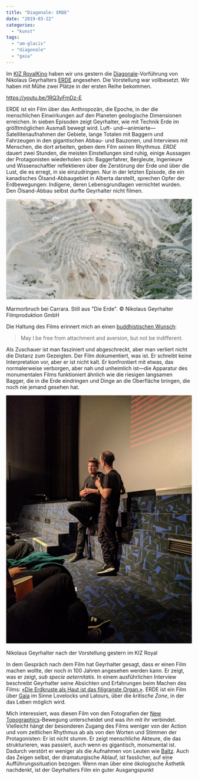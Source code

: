 ```yaml
---
title: "Diagonale: ERDE"
date: "2019-03-22"
categories: 
  - "kunst"
tags: 
  - "am-glacis"
  - "diagonale"
  - "gaia"
---
```


Im [KIZ RoyalKino](https://www.film.at/kino/kiz-royalkino "KIZ RoyalKino | film.at") haben wir uns gestern die [Diagonale](http://www.diagonale.at/ "Diagonale – Festival des österreichischen Films | 19.–24. März 2019")\-Vorführung von Nikolaus Geyrhalters [ERDE](http://erde-film.at/deutsch "ERDE / deutsch") angesehen. Die Vorstellung war vollbesetzt. Wir haben mit Mühe zwei Plätze in der ersten Reihe bekommen.

https://youtu.be/1RQ3yFmDz-E

ERDE ist ein Film über das Anthropozän, die Epoche, in der die menschlichen Einwirkungen auf den Planeten geologische Dimensionen erreichen. In sieben Episoden zeigt Geyrhalter, wie mit Technik Erde im größtmöglichen Ausmaß bewegt wird. Luft- und—animierte—Satellitenaufnahmen der Gebiete, lange Totalen mit Baggern und Fahrzeugen in den gigantischen Abbau- und Bauzonen, und Interviews mit Menschen, die dort arbeiten, geben dem Film seinen Rhythmus. _ERDE_ dauert zwei Stunden, die meisten Einstellungen sind ruhig, einige Aussagen der Protagonisten wiederholen sich: Baggerfahrer, Bergleute, Ingenieure und Wissenschaftler reflektieren über die Zerstörung der Erde und über die Lust, die es erregt, in sie einzudringen. Nur in der letzten Episode, die ein kanadisches Ölsand-Abbaugebiet in Alberta darstellt, sprechen Opfer der Erdbewegungen: Indigene, deren Lebensgrundlagen vernichtet wurden. Den Ölsand-Abbau selbst durfte Geyrhalter nicht filmen.

![](images/ERDE_4_Nikolaus-Geyrhalter_Italien_CNGF-1024x554.jpg)

Marmorbruch bei Carrara. Still aus "Die Erde". © Nikolaus Geyrhalter Filmproduktion GmbH

Die Haltung des Films erinnert mich an einen [buddhistischen Wunsch](https://tricycle.org/magazine/cultivating-compassion/ "Thich Nhat Hanh Lovingkindness Instructions: Tricycle"):

> May I be free from attachment and aversion, but not be indifferent.

Als Zuschauer ist man fasziniert und abgeschreckt, aber man verliert nicht die Distanz zum Gezeigten. Der Film dokumentiert, was ist. Er schreibt keine Interpretation vor, aber er ist nicht kalt. Er konfrontiert mit etwas, das normalerweise verborgen, aber nah und unheimlich ist—die Apparatur des monumentalen Films funktioniert ähnlich wie die riesigen langsamen Bagger, die in die Erde eindringen und Dinge an die Oberfläche bringen, die noch nie jemand gesehen hat.

![Nikolaus Geyrhalter nach der Vorstellung gestern im KIZ Royal](images/IMG_20190321_201739-768x1024.jpg)

Nikolaus Geyrhalter nach der Vorstellung gestern im KIZ Royal

In dem Gespräch nach dem Film hat Geyrhalter gesagt, dass er einen Film machen wollte, der noch in 100 Jahren angesehen werden kann. Er zeigt, was er zeigt, _sub specie aeternitatis_. In einem ausführlichen Interview beschreibt Geyrhalter seine Absichten und Erfahrungen beim Machen des Films: [«Die Erdkruste als Haut ist das filigranste Organ.»](http://www.austrianfilms.com/Interview/nikolaus_geyrhalter/erde_DE). ERDE ist ein Film über [Gaia](/wo-lande-ich-zu-einem-vortrag-von-bruno-latour/ "Wo lande ich?—Zu einem Vortrag von Bruno Latour – Lost and Found") im Sinne Lovelocks und Latours, über die _kritische Zone_, in der das Leben möglich wird.

Mich interessiert, was diesen Film von den Fotografien der [New Topographics](https://en.wikipedia.org/wiki/New_Topographics "New Topographics - Wikipedia")\-Bewegung unterscheidet und was ihn mit ihr verbindet. Vielleicht hängt der besonderen Zugang des Films weniger von der Action und vom zeitlichen Rhythmus ab als von den Worten und Stimmen der Protagonisten: Er ist nicht stumm. Er zeigt menschliche Akteure, die das strukturieren, was passiert, auch wenn es gigantisch, monumental ist. Dadurch verstört er weniger als die Aufnahmen von Leuten wie [Baltz](https://www.icp.org/browse/archive/constituents/lewis-baltz?all/all/all/all/0 "Lewis Baltz | International Center of Photography"). Auch das Zeigen selbst, der dramaturgische Ablauf, ist fasslicher, auf eine Aufführungssituation bezogen. Wenn man über eine ökologische Ästhetik nachdenkt, ist der Geyrhalters Film ein guter Ausgangspunkt
